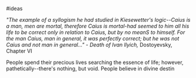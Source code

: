 #ideas 

_"The example of a syllogism he had studied in Kiesewetter's logic--Caius is a man, men are mortal, therefore Caius is mortal-had seemed to him all his life to be correct only in relation to Caius, but by no meanS to himself. For the man Caius, man in general, it was perfectly correct; but he was not Caius and not man in general..."_ 
	\- _Death of Ivan Ilyich,_ Dostoyevsky, Chapter VI

People spend their precious lives searching the essence of life; however, pathetically--there's nothing, but void. People believe in divine destin
 
 